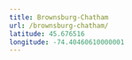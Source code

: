 ```yaml
---
title: Brownsburg-Chatham
url: /brownsburg-chatham/
latitude: 45.676516
longitude: -74.40460610000001
---
```

